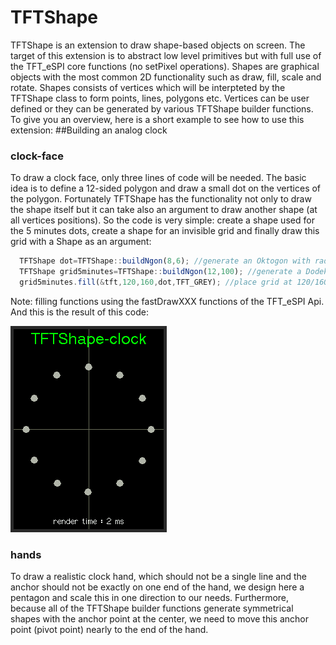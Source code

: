 # TFTShape
TFTShape is an extension  to draw shape-based objects on screen. The target of this extension is to abstract low level primitives but with full use of the TFT_eSPI core functions (no setPixel operations). Shapes are graphical objects with the most common 2D functionality such as draw, fill, scale and rotate. Shapes consists of vertices which will be interpteted by the TFTShape class to form points, lines, polygons etc. Vertices can be user defined or they can be generated by various TFTShape  builder functions. To give you an overview, here is a short example to see how to use this extension:
##Building an analog clock
### clock-face
To draw a clock face, only three lines of code will be needed. The basic idea is to define a 12-sided polygon and draw a small dot on the vertices of the polygon. Fortunately TFTShape has the functionality not only to draw the shape itself but it can take also an argument to draw another shape (at all vertices positions). So the code is very simple: create a shape used for the 5 minutes dots, create a shape for an invisible grid and finally draw this grid with a Shape as an argument:
```javascript
  TFTShape dot=TFTShape::buildNgon(8,6); //generate an Oktogon with radius of 6 
  TFTShape grid5minutes=TFTShape::buildNgon(12,100); //generate a Dodekagon with radius of 100
  grid5minutes.fill(&tft,120,160,dot,TFT_GREY); //place grid at 120/160 and draw/fill all vertices with the dot-shape 

```
Note: filling functions using the  fastDrawXXX functions of the TFT_eSPI Api.
And this is the result of this code:

![clock-face](images/screenshot_4571.png)
### hands
To draw a realistic clock hand, which should not be a single line and the anchor should not be exactly on one end of the hand, we design here a pentagon and scale this in one direction to our needs. Furthermore, because all of the TFTShape builder functions generate symmetrical shapes with the anchor point at the center, we need to move this anchor point (pivot point) nearly to the end of the hand.

